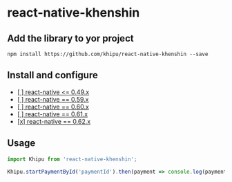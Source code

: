 # react-native-khenshin

## Add the library to yor project

    npm install https://github.com/khipu/react-native-khenshin --save

## Install and configure

- [[ ] react-native <= 0.49.x](docs/INSTALL.0.49.x.md)
- [[ ] react-native == 0.59.x](docs/INSTALL.0.59.x.md)
- [[ ] react-native == 0.60.x](docs/INSTALL.0.60.x.md)
- [[ ] react-native == 0.61.x](docs/INSTALL.0.61.x.md)
- [[x] react-native == 0.62.x](docs/INSTALL.0.62.x.md)


## Usage

```javascript
import Khipu from 'react-native-khenshin';

Khipu.startPaymentById('paymentId').then(payment => console.log(payment));

```
